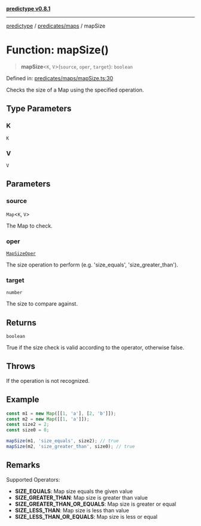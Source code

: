 [**predictype v0.8.1**](../../../README.md)

***

[predictype](../../../modules.md) / [predicates/maps](../README.md) / mapSize

# Function: mapSize()

> **mapSize**\<`K`, `V`\>(`source`, `oper`, `target`): `boolean`

Defined in: [predicates/maps/mapSize.ts:30](https://github.com/maduhaime/predictype/blob/2310adbaccb6fbc00cdab8e345e79bd5b09e40f5/src/predicates/maps/mapSize.ts#L30)

Checks the size of a Map using the specified operation.

## Type Parameters

### K

`K`

### V

`V`

## Parameters

### source

`Map`\<`K`, `V`\>

The Map to check.

### oper

[`MapSizeOper`](../../../maps/enums/type-aliases/MapSizeOper.md)

The size operation to perform (e.g. 'size_equals', 'size_greater_than').

### target

`number`

The size to compare against.

## Returns

`boolean`

True if the size check is valid according to the operator, otherwise false.

## Throws

If the operation is not recognized.

## Example

```ts
const m1 = new Map([[1, 'a'], [2, 'b']]);
const m2 = new Map([[1, 'a']]);
const size2 = 2;
const size0 = 0;

mapSize(m1, 'size_equals', size2); // true
mapSize(m2, 'size_greater_than', size0); // true
```

## Remarks

Supported Operators:
- **SIZE_EQUALS**: Map size equals the given value
- **SIZE_GREATER_THAN**: Map size is greater than value
- **SIZE_GREATER_THAN_OR_EQUALS**: Map size is greater or equal
- **SIZE_LESS_THAN**: Map size is less than value
- **SIZE_LESS_THAN_OR_EQUALS**: Map size is less or equal
